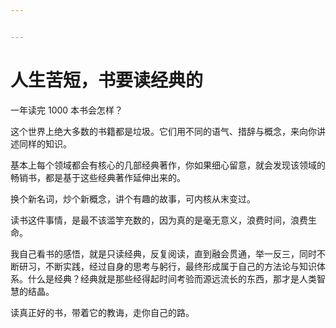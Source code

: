 ```yaml
---


---
```


# 人生苦短，书要读经典的

一年读完 1000 本书会怎样？

这个世界上绝大多数的书籍都是垃圾。它们用不同的语气、措辞与概念，来向你讲述同样的知识。

基本上每个领域都会有核心的几部经典著作，你如果细心留意，就会发现该领域的畅销书，都是基于这些经典著作延伸出来的。

换个新名词，炒个新概念，讲个有趣的故事，可内核从末变过。

读书这件事情，是最不该滥竽充数的，因为真的是毫无意义，浪费时间，浪费生命。

我自己看书的感悟，就是只读经典，反复阅读，直到融会贯通，举一反三，同时不断研习，不断实践，经过自身的思考与躬行，最终形成属于自己的方法论与知识体系。什么是经典？经典就是那些经得起时间考验而源远流长的东西，那才是人类智慧的结晶。

读真正好的书，带着它的教诲，走你自己的路。

